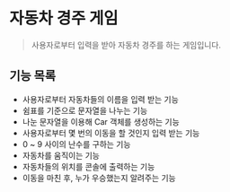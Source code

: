# 자동차 경주 게임
> 사용자로부터 입력을 받아 자동차 경주를 하는 게임입니다.

## 기능 목록
- 사용자로부터 자동차들의 이름을 입력 받는 기능
- 쉼표를 기준으로 문자열을 나누는 기능
- 나눈 문자열을 이용해 Car 객체를 생성하는 기능
- 사용자로부터 몇 번의 이동을 할 것인지 입력 받는 기능
- 0 ~ 9 사이의 난수를 구하는 기능
- 자동차를 움직이는 기능
- 자동차들의 위치를 콘솔에 출력하는 기능
- 이동을 마친 후, 누가 우승했는지 알려주는 기능
